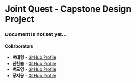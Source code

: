 # Joint Quest - Capstone Design Project

### Document is not set yet...

#### Collaborators
- **박대형** - [GitHub Profile](https://github.com/ACUVEE)
- **신찬슬** - [GitHub Profile](https://github.com/ClockworkOwlKR)
- **박도영** - [GitHub Profile](https://github.com/doyoungp00)
- **정지웅** - [GitHub Profile](https://github.com/saintoong)


